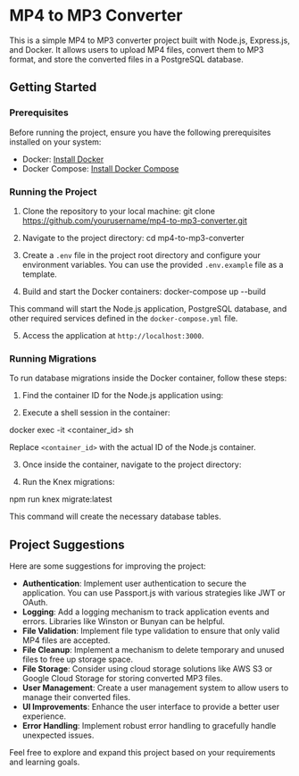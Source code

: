 # MP4 to MP3 Converter

This is a simple MP4 to MP3 converter project built with Node.js, Express.js, and Docker. It allows users to upload MP4 files, convert them to MP3 format, and store the converted files in a PostgreSQL database.

## Getting Started

### Prerequisites

Before running the project, ensure you have the following prerequisites installed on your system:

- Docker: [Install Docker](https://docs.docker.com/get-docker/)
- Docker Compose: [Install Docker Compose](https://docs.docker.com/compose/install/)

### Running the Project

1. Clone the repository to your local machine:
   git clone https://github.com/yourusername/mp4-to-mp3-converter.git

2. Navigate to the project directory:
   cd mp4-to-mp3-converter

3. Create a `.env` file in the project root directory and configure your environment variables. You can use the provided `.env.example` file as a template.

4. Build and start the Docker containers:
   docker-compose up --build

This command will start the Node.js application, PostgreSQL database, and other required services defined in the `docker-compose.yml` file.

5. Access the application at `http://localhost:3000`.

### Running Migrations

To run database migrations inside the Docker container, follow these steps:

1. Find the container ID for the Node.js application using:

2. Execute a shell session in the container:

docker exec -it <container_id> sh

Replace `<container_id>` with the actual ID of the Node.js container.

3. Once inside the container, navigate to the project directory:

4. Run the Knex migrations:

npm run knex migrate:latest

This command will create the necessary database tables.

## Project Suggestions

Here are some suggestions for improving the project:

- **Authentication**: Implement user authentication to secure the application. You can use Passport.js with various strategies like JWT or OAuth.
- **Logging**: Add a logging mechanism to track application events and errors. Libraries like Winston or Bunyan can be helpful.
- **File Validation**: Implement file type validation to ensure that only valid MP4 files are accepted.
- **File Cleanup**: Implement a mechanism to delete temporary and unused files to free up storage space.
- **File Storage**: Consider using cloud storage solutions like AWS S3 or Google Cloud Storage for storing converted MP3 files.
- **User Management**: Create a user management system to allow users to manage their converted files.
- **UI Improvements**: Enhance the user interface to provide a better user experience.
- **Error Handling**: Implement robust error handling to gracefully handle unexpected issues.

Feel free to explore and expand this project based on your requirements and learning goals.
